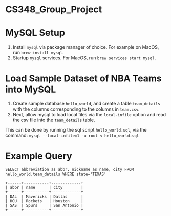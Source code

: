 # CS348_Group_Project

# MySQL Setup
1. Install `mysql` via package manager of choice. For example on MacOS, run `brew install mysql`.
2. Startup `mysql` services. For MacOS, run `brew services start mysql`.

#  Load Sample Dataset of NBA Teams into MySQL
1. Create sample database `hello_world`, and create a table `team_details` with the columns corresponding to the columns in `team.csv`. 
2. Next, allow mysql to load local files via the `local-infile` option and read the csv file into the `team_details` table. 

This can be done by running the sql script `hello_world.sql`, via the command:
`mysql --local-infile=1 -u root < hello_world.sql`

# Example Query
`SELECT abbreviation as abbr, nickname as name, city FROM hello_world.team_details WHERE state='TEXAS'`

```
+------+-----------+-------------+
| abbr | name      | city        |
+------+-----------+-------------+
| DAL  | Mavericks | Dallas      |
| HOU  | Rockets   | Houston     |
| SAS  | Spurs     | San Antonio |
+------+-----------+-------------+
```
